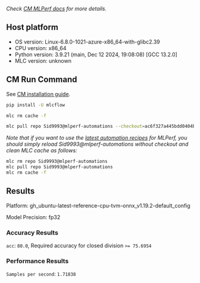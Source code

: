*Check [CM MLPerf docs](https://docs.mlcommons.org/inference) for more details.*

## Host platform

* OS version: Linux-6.8.0-1021-azure-x86_64-with-glibc2.39
* CPU version: x86_64
* Python version: 3.9.21 (main, Dec 12 2024, 19:08:08) 
[GCC 13.2.0]
* MLC version: unknown

## CM Run Command

See [CM installation guide](https://docs.mlcommons.org/inference/install/).

```bash
pip install -U mlcflow

mlc rm cache -f

mlc pull repo Sid9993@mlperf-automations --checkout=ac6f327a445bdd0404b4f2ed39f44167419aa8be


```
*Note that if you want to use the [latest automation recipes](https://docs.mlcommons.org/inference) for MLPerf,
 you should simply reload Sid9993@mlperf-automations without checkout and clean MLC cache as follows:*

```bash
mlc rm repo Sid9993@mlperf-automations
mlc pull repo Sid9993@mlperf-automations
mlc rm cache -f

```

## Results

Platform: gh_ubuntu-latest-reference-cpu-tvm-onnx_v1.19.2-default_config

Model Precision: fp32

### Accuracy Results 
`acc`: `80.0`, Required accuracy for closed division `>= 75.6954`

### Performance Results 
`Samples per second`: `1.71838`
